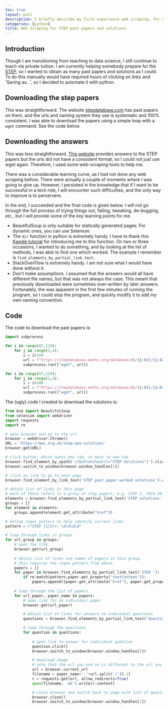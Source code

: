 ```yaml
---
toc: true
layout: post
description: I briefly describe my first experience web scraping, for STEP past papers and solutions.
categories: [python]
title: Web Scraping for STEP past papers and solutions
---
```


## Introduction
Though I am transitioning from teaching to data science, I still continue to teach via private tuition. I am currently helping somebody prepare for the [STEP](https://www.admissionstesting.org/for-test-takers/step/about-step/), so I wanted to obtain as many past papers and solutions as I could. To do this manually would have required hours of clicking on links and 'Saving as...', so I decided to automate it with python.

## Downloading the step papers
This was straightforward. The website [stepdatabase.com](https://stepdatabase.maths.org) has past papers on them, and the urls and naming system they use is systematic and 100% consistent. I was able to download the papers using a simple loop with a `wget` command.  See the code below.

## Downloading the answers
This was less straightforward. [This website](https://mei.org.uk/step-aea-solutions) provides answers to the STEP papers but the urls did not have a consistent format, so I could not just use wget again. Therefore, I used some web-scraping tools to help me. 

There was a considerable learning curve, as I had not done any web scraping before. There were actually a couple of moments where I was going to give up. However, I persisted in the knowledge that if I want to be successful in a tech role, I will encounter such difficulties, and the only way to improve is to perservere.

In the end, I succeeded and the final code is given below. I will not go through the full process of trying things out, failing, tweaking, de-bugging, etc., but I will provide some of the key learning points for me.

* BeautifulSoup is only suitable for statically generated pages. For dynamic ones, you can use Selenium.
* The `dir` function in python is extremely handy. I have to thank this [Kaggle tutorial](https://www.kaggle.com/colinmorris/working-with-external-libraries) for introducing me to this function. On two or three occasions, I wanted to do something, and by looking at the list of methods, I was able to find one which worked. The example I remember is `find_elements_by_partial_link_text`.
* StackOverFlow is extremely handy. I am not sure what I would have done without it.
* Don't make assumptions. I assumed that the answers would all have different file names, but that was not always the case. This meant that previously downloaded were sometimes over-written by later answers. Fortunately, the was apparent in the first few minutes of running the program, so I could stop the program, and quickly modify it to add my own naming convention.


## Code
The code to download the past papers is:

```python
import subprocess

for i in range(87,119):
    for j in range(1,4):
        i = i%100
        url = f"https://stepdatabase.maths.org/database/db/{i:02}/{i:02}-S{j}.pdf"
        subprocess.run(["wget", url])

for i in range(87,119):
    for j in range(1,4):
        i = i%100
        url = f"https://stepdatabase.maths.org/database/db/{i:02}/{i:02}-S{j}.tex"
        subprocess.run(["wget", url])
```

The (ugly) code I created to download the solutions is:

```python
from bs4 import BeautifulSoup
from selenium import webdriver
import requests
import re

# open browser and go to the url
browser = webdriver.Chrome()
URL = 'https://mei.org.uk/step-aea-solutions'
browser.get(URL)

# click button, which opens new tab, so move to new tab
browser.find_element_by_xpath('//button[text()="STEP Solutions"]').click()
browser.switch_to_window(browser.window_handles[1])

# click on link to go to next page
browser.find_element_by_link_text('STEP past paper worked solutions').click()

# obtain list of links in this page
# each of these refers to a group of step papers, e.g. STEP I, 2016-2019
elements = browser.find_elements_by_partial_link_text('STEP solutions')
groups = []
for element in elements:
    groups.append(element.get_attribute("href"))

# define regex pattern to help identify correct links
pattern = r"STEP (1|I)+: \d\d\d\d"

# loop through links in groups
for url_group in groups:
    # open the link
    browser.get(url_group)
    
    # obtain list of links and names of papers in this group.
    # this requires the regex pattern from above
    papers = []
    for paper in browser.find_elements_by_partial_link_text('STEP '):
        if re.match(pattern,paper.get_property('textContent')):
            papers.append([paper.get_attribute("href"), paper.get_property('textContent')])
    
    # loop through the list of papers
    for url_paper, paper_name in papers:
        # open link for an individual paper
        browser.get(url_paper)

        # obtain list of links for answers to individual questions
        questions = browser.find_elements_by_partial_link_text('Question ')

        # loop through the questions
        for question in questions:
            
            # open link to answer for individual question
            question.click()
            browser.switch_to_window(browser.window_handles[2])

            # download image
            # note that the url you end on is different to the url you use to get to this page
            url = browser.current_url
            filename = paper_name+'-'+url.split('/')[-1]
            r = requests.get(url, allow_redirects=True)
            open(filename, 'wb').write(r.content)

            # close browser and switch back to page with list of questions
            browser.close()
            browser.switch_to_window(browser.window_handles[1])
```
